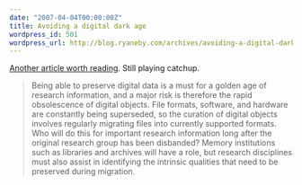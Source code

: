 ```yaml
---
date: "2007-04-04T00:00:00Z"
title: Avoiding a digital dark age
wordpress_id: 501
wordpress_url: http://blog.ryaneby.com/archives/avoiding-a-digital-dark-age/
---
```

<a href="http://www.sciencealert.com.au/opinions/20070504-14829.html">Another article worth reading</a>. Still playing catchup.

<blockquote>Being able to preserve digital data is a must for a golden age of research information, and a major risk is therefore the rapid obsolescence of digital objects. File formats, software, and hardware are constantly being superseded, so the curation of digital objects involves regularly migrating files into currently supported formats.  Who will do this for important research information long after the original research group has been disbanded?  Memory institutions such as libraries and archives will have a role, but research disciplines must also assist in identifying the intrinsic qualities that need to be preserved during migration.</blockquote>
